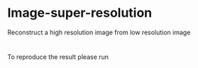 # Image-super-resolution
Reconstruct a high resolution image from low resolution image
#
To reproduce the result please run
